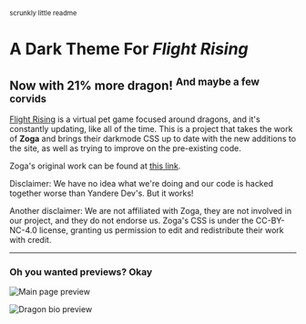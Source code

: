 <sup>scrunkly little readme</sup>

# A Dark Theme For _Flight Rising_
## Now with 21% more dragon! <sup>And maybe a few corvids</sup>

[Flight Rising](https://www1.flightrising.com/) is a virtual pet game focused around dragons, and it's constantly updating, like all of the time. This is a project that takes the work of **Zoga** and brings their darkmode CSS up to date with the new additions to the site, as well as trying to improve on the pre-existing code.

Zoga's original work can be found at [this link](https://raw.githubusercontent.com/uso-archive/data/flomaster/data/usercss/150521.user.css).

Disclaimer: We have no idea what we're doing and our code is hacked together worse than Yandere Dev's. But it works!

Another disclaimer: We are not affiliated with Zoga, they are not involved in our project, and they do not endorse us. Zoga's CSS is under the CC-BY-NC-4.0 license, granting us permission to edit and redistribute their work with credit.

-----

### Oh you wanted previews? Okay

![Main page preview](https://file.garden/ZTFsYHKnrXRNz4Z-/FileHosting/.Flight%20Rising/4.%20Dark%20FR%20Theme/.GITHUB_PREVIEWS/main.png)

![Dragon bio preview](https://file.garden/ZTFsYHKnrXRNz4Z-/FileHosting/.Flight%20Rising/4.%20Dark%20FR%20Theme/.GITHUB_PREVIEWS/dragon.png)
